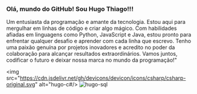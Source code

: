 ### Olá, mundo do GitHub! Sou **Hugo Thiago!!!**

Um entusiasta da programação e amante da tecnologia. Estou aqui para mergulhar em linhas de código e criar algo mágico. Com habilidades afiadas
em linguagens como Python, JavaScript e Java, estou pronto para enfrentar qualquer desafio e aprender com cada linha que escrevo. Tenho uma
paixão genuína por projetos inovadores e acredito no poder da colaboração para alcançar resultados extraordinários. Vamos juntos, codificar o
futuro e deixar nossa marca no mundo da programação!" 


<img src="https://cdn.jsdelivr.net/gh/devicons/devicon/icons/csharp/csharp-original.svg" alt="hugo-c#/>
<img src="https://cdn.jsdelivr.net/gh/devicons/devicon/icons/mysql/mysql-original.svg" alt="hugo-sql"/>
<link rel="stylesheet" alt="hugo-py" href="https://cdn.jsdelivr.net/gh/devicons/devicon@v2.15.1/devicon.min.css">
<link rel="stylesheet" alt="hugo-php" href="https://cdn.jsdelivr.net/gh/devicons/devicon@v2.15.1/devicon.min.css">

